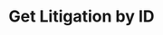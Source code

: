---
title: Get Litigation by ID
excerpt: Retrieve a single litigation case by ID.
api:
  file: litigation.json
  operationId: getLitigationById
deprecated: false
hidden: false
metadata:
  title: ''
  description: ''
  robots: index
next:
  description: ''
---